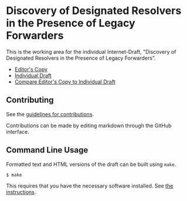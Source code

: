 # Discovery of Designated Resolvers in the Presence of Legacy Forwarders

This is the working area for the individual Internet-Draft, "Discovery of Designated Resolvers in the Presence of Legacy Forwarders".

* [Editor's Copy](https://bemasc.github.io/ddr-forwarders/#go.draft-schwartz-add-ddr-forwarders.html)
* [Individual Draft](https://datatracker.ietf.org/doc/html/draft-schwartz-add-ddr-forwarders)
* [Compare Editor's Copy to Individual Draft](https://bemasc.github.io/ddr-forwarders/#go.draft-schwartz-add-ddr-forwarders.diff)


## Contributing

See the
[guidelines for contributions](https://github.com/bemasc/ddr-forwarders/blob/main/CONTRIBUTING.md).

Contributions can be made by editing markdown through the GitHub interface.


## Command Line Usage

Formatted text and HTML versions of the draft can be built using `make`.

```sh
$ make
```

This requires that you have the necessary software installed.  See
[the instructions](https://github.com/martinthomson/i-d-template/blob/main/doc/SETUP.md).


